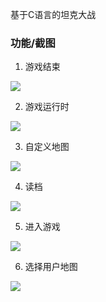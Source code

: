 基于C语言的坦克大战



### 功能/截图

1. 游戏结束

![](http://img2.21guns.top/2020-02-15-075143.jpg)

2. 游戏运行时

![](http://img2.21guns.top/2020-02-15-075149.jpg)

3. 自定义地图

![](http://img2.21guns.top/2020-02-15-075148.jpg)

4. 读档

![](http://img2.21guns.top/2020-02-15-075150.jpg)

5. 进入游戏

![](http://img2.21guns.top/2020-02-15-075147.jpg)

6. 选择用户地图

![](http://img2.21guns.top/2020-02-15-75148.jpg)